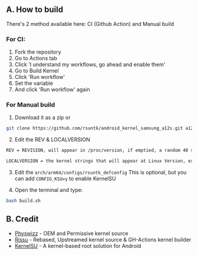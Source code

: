## A. How to build
There's 2 method available here: CI (Github Action) and Manual build

### For CI:
1. Fork the repository
2. Go to Actions tab
3. Click 'I understand my workflows, go ahead and enable them'
4. Go to Build Kernel
5. Click 'Run workflow'
6. Set the variable
7. And click 'Run workflow' again

### For Manual build
1. Download it as a zip or 
```sh
git clone https://github.com/rsuntk/android_kernel_samsung_a12s.git a12s_kernel && cd a12s_kernel
```

2. Edit the REV & LOCALVERSION
```sh
REV = REVISION, will appear in /proc/version, if emptied, a random 40 strings generator will appear in /proc/version as an 'id' not 'rev'

LOCALVERSION = the kernel strings that will appear at Linux Version, example '4.19.150-TragicHorizon'. The TragicHorizon is the kernel strings.
```

3. Edit the `arch/arm64/configs/rsuntk_defconfig`
This is optional, but you can add `CONFIG_KSU=y` to enable KernelSU

4. Open the terminal and type:
```sh
bash build.sh
```

## B. Credit
- [Physwizz](https://github.com/physwizz) - OEM and Permissive kernel source
- [Rissu](https://github.com/rsuntk) - Rebased, Upstreamed kernel source & GH-Actions kernel builder
- [KernelSU](https://kernelsu.org) - A kernel-based root solution for Android
